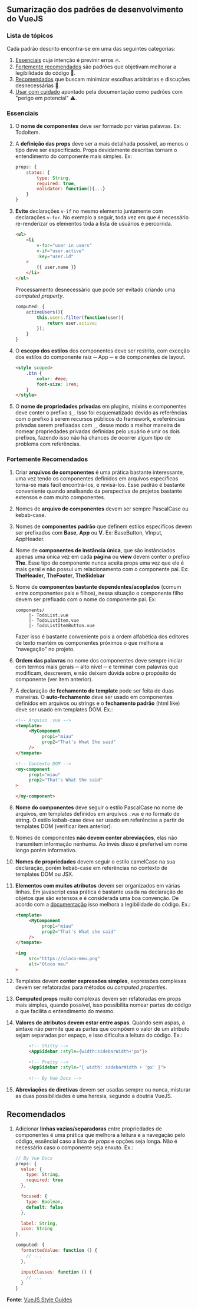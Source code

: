 ## Sumarização dos padrões de desenvolvimento do VueJS

### Lista de tópicos
Cada padrão descrito encontra-se em uma das seguintes categorias:
1. [Essenciais](#essenciais) cuja intenção é previnir erros :fire:.
2. [Fortemente recomendados](#fortemente-recomendados) são padrões que objetivam melhorar a legibilidade do código :orange_book:.
3. [Recomendados](#recomendados) que buscam minimizar escolhas arbitrárias e discuções desnecessárias :thought_balloon:.
4. [Usar com cuidado]() apontado pela documentação como padrões com "perigo em potencial" :warning:.

### Essenciais

1. O **nome de componentes** deve ser formado por várias palavras. Ex: TodoItem.
2. A **definição das props** deve ser a mais detalhada possível, ao menos
o tipo deve ser especificado. Props devidamente descritas tornam o entendimento
do componente mais simples. Ex:

     ```javascript
     props: {
         status: {
             type: String,
             required: true,
             validator: function(){...}
         }
     }
     ```
3. **Evite** declarações `v-if` no mesmo elemento juntamente com declarações `v-for`. 
No exemplo a seguir, toda vez em que é necessário re-renderizar os elementos toda
a lista de usuários é percorrida.

     ```html
     <ul>
         <li
             v-for="user in users"
             v-if="user.active"
             :key="user.id"
         >
             {{ user.name }}
         </li>
     </ul>
     ```

     Processamento desnecessário que pode ser evitado criando uma _computed property_.      
     
     ```javascript
     computed: {
         activeUsers(){
             this.users.filter(function(user){
                 return user.active;
             }); 
         }
     }
     ```
4. O **escopo dos estilos** dos componentes deve ser restrito, com exceção dos estilos
do componente raiz ─ App ─ e de componentes de layout.

    ```html
    <style scoped>
        .btn {
            color: #eee;
            font-size: 1rem;
        }
    </style>
    ```
5. O **nome de propriedades privadas** em plugins, mixins e componentes deve conter o prefixo
`$_`. Isso foi esquematizado devido as referências com o prefixo `$` serem recursos públicos do framework,
 e referências privadas serem prefixadas com `_`, desse modo a melhor maneira de nomear propriedades
 privadas definidas pelo usuário é unir os dois prefixos, fazendo isso não há chances de ocorrer
 algum tipo de problema com referências.

### Fortemente Recomendados

1. Criar **arquivos de componentes** é uma prática bastante interessante, uma vez tendo os componentes
definidos em arquivos específicos torna-se mais fácil encontrá-los, e revisá-los. Esse padrão é bastante 
conveniente quando analisando da perspectiva de projetos bastante extensos e com muito componentes.

2. Nomes de **arquivo de componentes** devem ser sempre PascalCase ou kebab-case.

3. Nomes de **componentes padrão** que definem estilos específicos devem ser prefixados com
**Base**, **App** ou **V**. Ex: BaseButton, VInput, AppHeader.

4. Nome de **componentes de instância única**, que são instânciados apenas uma única vez em cada **página** ou **view**
devem conter o prefixo **The**. Esse tipo de componente nunca aceita props uma vez que ele é mais geral e não possui
um relacionamento com o componente pai. Ex: **TheHeader**, **TheFooter**, **TheSidebar**

5. Nome de **componentes bastante dependentes/acoplados** (comum entre componentes pais e filhos), nessa situação
o componente filho devem ser prefixado com o nome do componente pai. Ex: 
     ```
     components/
          |- TodoList.vue
          |- TodoListItem.vue
          |- TodoListItemButton.vue
     ```
     Fazer isso é bastante conveniente pois a ordem alfabética dos editores de texto mantém os componentes próximos
     o que melhora a "navegação" no projeto.
     
6. **Ordem das palavras** no nome dos componentes deve sempre iniciar com termos mais gerais ─ alto nível ─ e terminar
com palavras que modificam, descrevem, e não deixam dúvida sobre o propósito do componente (ver item anterior).

7. A declaração de **fechamento de template** pode ser feita de duas maneiras. O **auto-fechamento** deve ser
usado em componentes definidos em arquivos ou strings e o **fechamento padrão** (html like) deve ser usado em templates
DOM. Ex.:

     ```html
     <!-- Arquivo .vue -->
     <template>
          <MyComponent
               prop1="miau"
               prop2="That's What She said"
          />
     </tempate>

     <!-- Contexto DOM -->
     <my-component
          prop1="miau"
          prop2="That's What She said"
     >

     </my-component>
     ```

8. **Nome do componentes** deve seguir o estilo PascalCase no nome de arquivos, em templates definidos em arquivos
`.vue` e no formato de string. O estilo kebab-case deve ser usado em referências a partir de templates DOM
(verificar item anterior).

9. Nomes de componentes **não devem conter abreviações**, elas não transmitem informação nenhuma. Ao invés disso
é preferível um nome longo porém informativo.

10. **Nomes de propriedades** devem seguir o estilo camelCase na sua declaração, porém kebab-case em referências no
contexto de templates DOM ou JSX.

11. **Elementos com muitos atributos** devem ser organizados em várias linhas. Em javascript essa prática é bastante usada
na declaração de objetos que são extensos e é considerada uma boa convenção. De acordo com a
[documentação](https://vuejs.org/v2/style-guide/#Multi-attribute-elements-strongly-recommended)
isso melhora a legibilidade do código. Ex.:

     ```html
     <template>
          <MyComponent
               prop1="miau"
               prop2="That's What she said"
          />
     </tempate>

     <img
          src="https://oloco-meu.png"
          alt="Oloco meu"
     >
     ```

12. Templates devem **conter expressões simples**, expressões complexas devem ser refatoradas
para métodos ou _computed properties_.

13. ****Computed props**** muito complexas devem ser refatoradas em props mais simples, quando possível, 
isso possibilita nomear partes do código o que facilita o entendimento do mesmo.

14. **Valores de atributos devem estar entre aspas**. Quando sem aspas, a sintaxe não permite que as partes que compôem o
valor de um atributo sejam separadas por espaço, e isso dificulta a leitura do código. Ex.: 

     ```html
          <!-- Shitty -->
          <AppSidebar :style={width:sidebarWidth+'px'}>

          <!-- Pretty -->
          <AppSidebar :style="{ width: sidebarWidth + 'px' }">
          
          <!-- By Vue Docs -->
     ```
     
15. **Abreviações de diretivas** devem ser usadas sempre ou nunca, misturar as duas possibilidades é uma heresia,
segundo a doutria VueJS.

## Recomendados

1. Adicionar **linhas vazias/separadoras** entre propriedades de componentes é uma prática que melhora a leitura
e a navegação pelo código, essêncial caso a lista de _props_ e opções seja longa. Não é necessário caso o componente
seja enxuto. Ex.:
     ```javascript
     // By Vue Docs
     props: {
       value: {
         type: String,
         required: true
       },

       focused: {
         type: Boolean,
         default: false
       },

       label: String,
       icon: String
     },

     computed: {
       formattedValue: function () {
         // ...
       },

       inputClasses: function () {
         // ...
       }
     }
     ```

**Fonte**: [VueJS Style Guides](https://vuejs.org/v2/style-guide)

